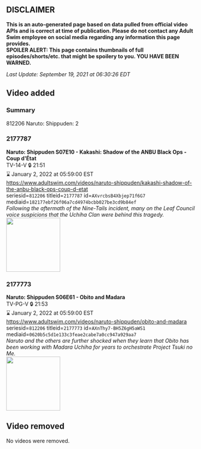 ## DISCLAIMER
**This is an auto-generated page based on data pulled from official video APIs and is correct at time of publication. Please do not contact any Adult Swim employee on social media regarding any information this page provides.**  
**SPOILER ALERT: This page contains thumbnails of full episodes/shorts/etc. that might be spoilery to you. YOU HAVE BEEN WARNED.**  

_Last Update: September 19, 2021 at 06:30:26 EDT_
## Video added
### Summary
812206 Naruto: Shippuden: 2  
### 2177787
**Naruto: Shippuden S07E10 - Kakashi: Shadow of the ANBU Black Ops - Coup d'État**  
TV-14-V 🔒 21:51  
⌛ January 2, 2022 at 05:59:00 EST  
https://www.adultswim.com/videos/naruto-shippuden/kakashi-shadow-of-the-anbu-black-ops-coup-d-etat  
seriesid=`812206` titleid=`2177787` id=`AXvrcbsB4Xbjep71f6G7` mediaid=`182177ebf26f06a7cd4974bcbb027be3cd9b84ef`  
_Following the aftermath of the Nine-Tails incident, many on the Leaf Council voice suspicions that the Uchiha Clan were behind this tragedy._  
<a href="https://media.cdn.adultswim.com/uploads/20210916/thumbnails/2_219161255403-NarutoShippuden_358_KakashiShadowOfTheANBUBlackOpsCoupdEtat.png"><img src="https://media.cdn.adultswim.com/uploads/20210916/thumbnails/2_219161255403-NarutoShippuden_358_KakashiShadowOfTheANBUBlackOpsCoupdEtat.png" height="144px" /></a>
### 2177773
**Naruto: Shippuden S06E61 - Obito and Madara**  
TV-PG-V 🔒 21:53  
⌛ January 2, 2022 at 05:59:00 EST  
https://www.adultswim.com/videos/naruto-shippuden/obito-and-madara  
seriesid=`812206` titleid=`2177773` id=`AXnThy7-BH5Z6gH5aWS1` mediaid=`0620b5c5d1e133c3feae2cabe7a0cc947a929aa7`  
_Naruto and the others are further shocked when they learn that Obito has been working with Madara Uchiha for years to orchestrate Project Tsuki no Me._  
<a href="https://media.cdn.adultswim.com/uploads/20210604/thumbnails/2_21641155399-NarutoShippuden_344_ObitoAndMadara.png"><img src="https://media.cdn.adultswim.com/uploads/20210604/thumbnails/2_21641155399-NarutoShippuden_344_ObitoAndMadara.png" height="144px" /></a>
## Video removed
No videos were removed.  

